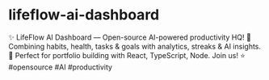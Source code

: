 # lifeflow-ai-dashboard
✨ LifeFlow AI Dashboard — Open-source AI-powered productivity HQ! 🚀 Combining habits, health, tasks &amp; goals with analytics, streaks &amp; AI insights. 🔮 Perfect for portfolio building with React, TypeScript, Node. Join us! ⭐ #opensource #AI #productivity
